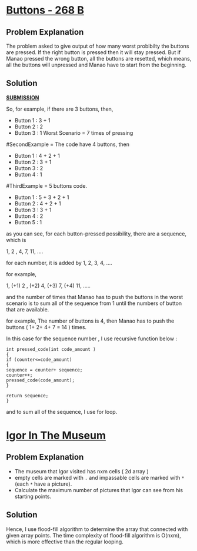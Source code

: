 # [Buttons - 268 B](http://codeforces.com/problemset/problem/268/B)

## Problem Explanation

The problem asked to give output of how many worst probibilty the buttons are pressed. If the right button is pressed then it will stay pressed. But if Manao pressed the wrong button, all the buttons are resetted, which means, all the buttons will unpressed and Manao have to start from the beginning.

## Solution

[**SUBMISSION**](http://codeforces.com/contest/268/submission/43337162)

So, for example, if there are 3 buttons, then,

- Button 1 : 3 + 1
- Button 2 : 2
- Button 3 : 1
Worst Scenario = 7 times of pressing

#SecondExample = The code have 4 buttons, then

- Button 1 : 4 + 2 + 1
- Button 2 : 3 + 1
- Button 3 : 2
- Button 4 : 1

#ThirdExample = 5 buttons code.

- Button 1 : 5 + 3 + 2 + 1
- Button 2 : 4 + 2 + 1
- Button 3 : 3 + 1
- Button 4 : 2
- Button 5 : 1

as you can see, for each button-pressed possibility, there are a sequence, which is

1, 2 , 4, 7, 11, ....

for each number, it is added by 1, 2, 3, 4, ....

for example,

1, (+1) 2 , (+2) 4, (+3) 7, (+4) 11, .....

and the number of times that Manao has to push the buttons in the worst scenario is to sum all of the sequence from 1 until the numbers of button that are available.

for example, The number of buttons is 4, then Manao has to push the buttons ( 1+ 2+ 4+ 7 = 14 ) times.

In this case for the sequence number , I use recursive function below :

    int pressed_code(int code_amount )
    {
    if (counter<=code_amount)
    {
    sequence = counter+ sequence;
    counter++;
    pressed_code(code_amount);
    }

    return sequence;
    }
    
and to sum all of the sequence, I use for loop.

# [Igor In The Museum](http://codeforces.com/contest/598/problem/D)

## Problem Explanation 
- The museum that Igor visited has nxm cells ( 2d array )
- empty cells are marked with `.` and impassable cells are marked with `*` (each `*` have a picture). 
- Calculate the maximum number of pictures that Igor can see from his starting points. 

## Solution 
Hence, I use flood-fill algorithm to determine the array that connected with given array points. The time complexity of flood-fill algorithm is O(nxm), which is more effective than the regular looping. 


